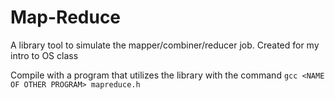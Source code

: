 # Map-Reduce
A library tool to simulate the mapper/combiner/reducer job. Created for my intro to OS class

Compile with a program that utilizes the library with the command ```gcc <NAME OF OTHER PROGRAM> mapreduce.h```
